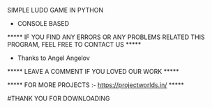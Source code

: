 SIMPLE LUDO GAME IN PYTHON
- CONSOLE BASED



***** IF YOU FIND ANY ERRORS OR ANY PROBLEMS RELATED THIS PROGRAM, FEEL FREE TO CONTACT US *****  

- Thanks to Angel Angelov

***** LEAVE A COMMENT IF YOU LOVED OUR WORK *****


***** FOR MORE PROJECTS :- https://projectworlds.in/ *****



#THANK YOU FOR DOWNLOADING
